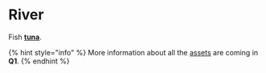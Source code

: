 # River

Fish [**tuna**](../../gameplay/assets/tuna.md).

{% hint style="info" %}
More information about all the [assets](../../gameplay/assets/) are coming in **Q1**.
{% endhint %}

